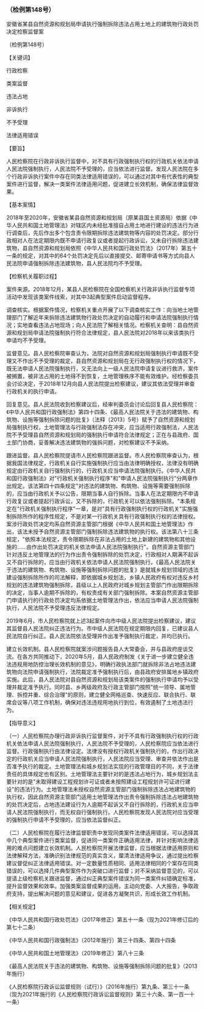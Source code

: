 ### （检例第148号）
安徽省某县自然资源和规划局申请执行强制拆除违法占用土地上的建筑物行政处罚决定检察监督案

（检例第148号）

【关键词】

行政检察

类案监督

违法占地

非诉执行

不予受理

法律适用错误

【要旨】

人民检察院在行政非诉执行监督中，对不具有行政强制执行权的行政机关依法申请人民法院强制执行，人民法院不予受理的，应当依法进行监督。发现人民法院在多个行政非诉执行案件中存在同类法律适用错误的，可以通过对其中有代表性的典型案件进行监督，解决一类案件法律适用问题，促进建立长效机制，确保法律监督效果。

【基本案情】

2018年至2020年，安徽省某县自然资源和规划局（原某县国土资源局）依据《中华人民共和国土地管理法》对辖区内未经批准擅自占用土地进行建设的违法行为进行调查后，先后作出多个包含责令限期拆除违法建筑物等内容的处罚决定。部分行政相对人在法定期限内既不申请行政复议或者提起行政诉讼，又未自行拆除违法建筑物，县自然资源和规划局依照《中华人民共和国行政处罚法》（2017年）第五十一条的规定，对其中的64个处罚决定先后以直接提交、邮寄申请书等方式向县人民法院申请强制拆除违法建筑物，县人民法院均不予受理。

【检察机关履职过程】

案件来源。2018年12月，某县人民检察院在全国检察机关行政非诉执行监督专项活动中发现该类案件线索，对其中3起典型案件启动监督程序。

调查核实。根据案件情况，检察机关重点开展了以下调查核实工作：向当地土地管理部门了解近年来拆除违法建筑物行政处罚决定的自动履行和申请法院强制执行情况；实地查看违法占地现场；向人民法院了解相关情况。检察机关查明：县自然资源和规划局申请法院强制执行符合法律规定，县人民法院对2018年以来该类执行申请均不予受理。

监督意见。县人民检察院审查认为，法院对自然资源和规划局强制执行申请既不受理又不作出不予受理的裁定，县自然资源和规划局在无行政强制执行权的情况下，既无法申请人民法院强制执行，又无法向上一级人民法院申请复议进行救济，案件被搁置，被非法占用的土地得不到恢复，土地管理秩序不能有效维护。经检察委员会讨论决定，于2018年12月向县人民法院提出检察建议，建议其依法受理并审查行政机关的执行申请。

回复意见。县人民法院收到检察建议后，经审判委员会讨论后回复县人民检察院：《中华人民共和国行政强制法》第四十四条、《最高人民法院关于违法的建筑物、构筑物、设施等强制拆除问题的批复》（法释〔2013〕5号）赋予了自然资源和规划局强制执行权，土地管理法与行政强制法存在冲突，应当适用行政强制法，人民法院不予受理县自然资源和规划局的强制执行申请符合法律规定；正在与县政府、国土部门协商，妥善解决违法建筑物的强拆问题，对检察建议不予采纳。

跟进监督。县人民检察院提请市人民检察院跟进监督。市人民检察院审查认为，根据我国法律规定，行政机关自行实施强制执行应当由法律明确授权，法律没有明确规定由行政机关自行强制执行的，行政机关应当申请法院强制执行。《中华人民共和国行政强制法》对"行政机关强制执行程序"和"申请人民法院强制执行"分两章作出规定。该法第四十四条规定"对违法的建筑物、构筑物、设施等需要强制拆除的，应当由行政机关予以公告，限期当事人自行拆除。当事人在法定期限内不申请行政复议或者提起行政诉讼，又不拆除的，行政机关可以依法强制拆除。"本条规定在"行政机关强制执行程序"一章，是对"具有行政强制执行权的行政机关"实施强制拆除所作的程序性规定，不是对某一行政机关具有行政强制执行权的法律授权。案涉行政处罚决定均系自然资源主管部门根据《中华人民共和国土地管理法》作出，该法未授予自然资源主管部门强制拆除违法建筑物的执行权。该法第八十三条规定，"依照本法规定，责令限期拆除在非法占用的土地上新建的建筑物和其他设施的......由作出处罚决定的机关依法申请人民法院强制执行"。自然资源主管部门针对违反土地管理法的行为作出责令强制拆除的处罚决定，行政相对人期满不起诉又不自行拆除的，应当由行政机关依法申请人民法院强制执行。《最高人民法院关于违法的建筑物、构筑物、设施等强制拆除问题的批复》是就城乡规划领域的违法建设强制拆除所作的司法解释，即依据城乡规划法，乡镇人民政府有权对违反乡村规划的违法建筑物强制拆除，县级以上人民政府对城乡规划主管部门作出限期拆除的决定，当事人逾期不拆除的，有权责成有关部门强制拆除。本案自然资源主管部门申请执行的行政处罚决定均系依据土地管理法作出，依法应当申请人民法院强制执行，人民法院不予受理违反法律规定。

2019年6月，市人民检察院就上述3起案件向市中级人民法院提出检察建议，建议其监督县人民法院纠正违法行为。市中级人民法院在规定期限内回复，已建议县人民法院自行纠正。县人民法院依法受理并作出准予强制执行裁定，并均已执行。

建立长效机制。县人民检察院就案涉问题报告县人大常委会，并与县政府座谈交流。在各方共同推动下，2020年5月，县人民政府制发《关于进一步建立健全违法违规用地防控治理长效机制的意见》，明确行政执法部门就拆除非法占地违法建筑物向法院申请强制执行，法院裁定准予强制执行后，由县政府安排属地乡镇政府实施。此后，县人民法院对县自然资源和规划局该类案件的强制执行申请均予以受理并裁定准予执行。同时县、乡两级政府及行政主管部门按照"统一领导、属地管理、拆控并重、综合治理"的原则，建立健全网格巡查、快速反应、联合执行、联席会议等八项工作机制，确保对违法违规用地执行到位，有效遏制了土地违法行为。

【指导意义】

（一）人民检察院办理行政非诉执行监督案件，对于不具有行政强制执行权的行政机关依法申请人民法院强制执行，人民法院不予受理的，人民检察院应当依法进行监督。行政强制执行由法律设定。法律没有授权行政机关强制执行的，作出行政决定的行政机关应当申请人民法院强制执行，人民法院应当受理、审查并依法作出是否准予执行的裁定。土地管理法和城乡规划法实现的行政管理目的不同，关于法律责任的具体规定也有区别。土地管理法主要针对的是违法占地行为，城乡规划法主要针对的是"未取得建设工程规划许可证或者未按照建设工程规划许可证进行建设"的违法行为。土地管理法未授权自然资源主管部门强制拆除违法占地建筑物的执行权，因此自然资源主管部门适用土地管理法作出责令强制拆除违法占地建筑物的处罚决定后，占地违法建设行为人逾期不起诉又不自行拆除的，行政机关应当申请人民法院强制执行，而无权自行强制执行。人民检察院发现人民法院对应当受理的强制执行申请不予受理的，应当依法监督纠正。

（二）人民检察院在履行法律监督职责中发现同类案件法律适用错误，可以选择其中几个典型案件进行类案监督，促进同一类案件正确适用法律，并针对影响法律适用的难点问题建立长效机制。人民检察院开展法律监督，应当根据法律适用原则和法律解释方法，准确识别法律规范的真实含义，厘清法律适用争议，通过提出检察建议督促纠正法律适用错误。对一定数量性质相同、适用法律相同的个案存在同类错误的，可以选择几件典型案件作为突破口进行监督；对不采纳监督意见的，可以提请上级检察机关跟进监督，通过纠正典型案件错误为同一类案件纠错确定标准，提升监督效果和效率。加强类案监督成果的运用，主动向党委、人大报告，争取政府支持，提出解决问题的意见和建议，促进各方凝聚共识，形成长效工作机制。

【相关规定】

《中华人民共和国行政处罚法》（2017年修正）第五十一条（现为2021年修订后的第七十二条）

《中华人民共和国行政强制法》（2012年施行）第三十四条、第四十四条

《中华人民共和国土地管理法》（2019年修正）第八十三条

《最高人民法院关于违法的建筑物、构筑物、设施等强制拆除问题的批复》（2013年施行）

《人民检察院行政诉讼监督规则（试行）》（2016年施行）第九条、第三十一条（现为2021年施行的《人民检察院行政诉讼监督规则》第三十六条、第一百一十一条）
